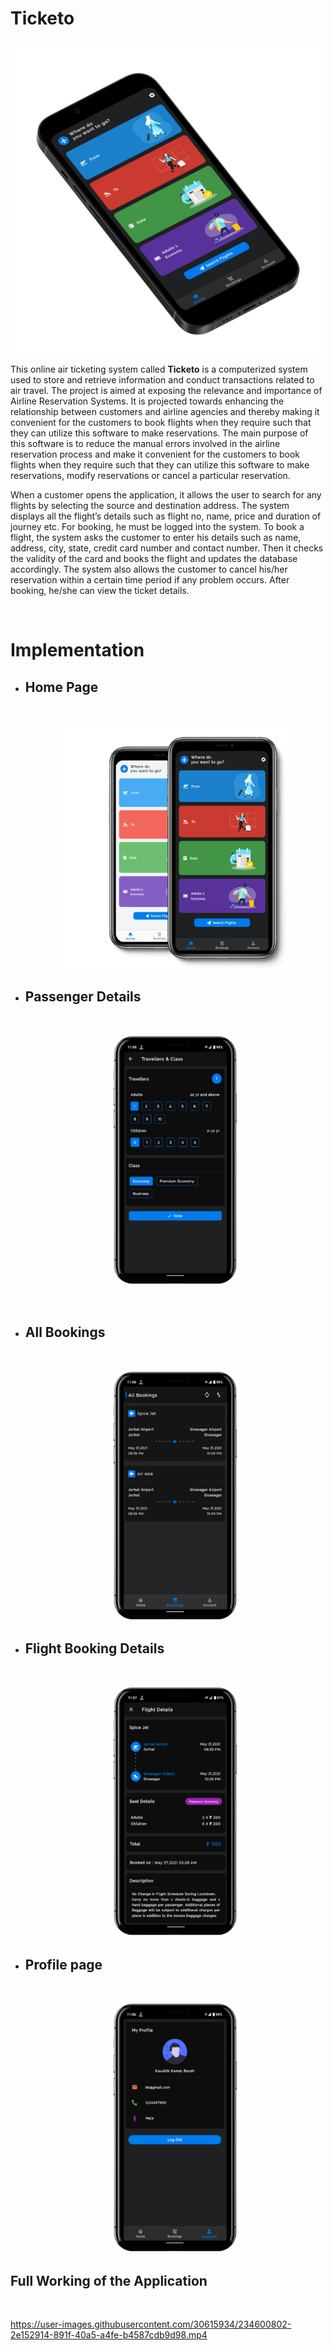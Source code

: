 # Ticketo

<p align="center" >
    <img src="assets/dark.png" height="500" />
</p>

This online air ticketing system called **Ticketo**  is a computerized system used to store and retrieve information and conduct transactions related to air travel. The project is aimed at exposing the relevance and importance of Airline Reservation Systems. It is projected towards enhancing the relationship between customers and airline agencies and thereby making it convenient for the customers to book flights when they require such that they can utilize this software to make reservations. The main purpose of this software is to reduce the manual errors involved in the airline reservation process and make it convenient for the customers to book flights when they require such that they can utilize this software to make reservations, modify reservations or cancel a particular reservation. 

When a customer opens the application, it allows the user to search for any flights by selecting the source and destination address. The system displays all the flight’s details such as flight no, name, price and duration of journey etc. For booking, he must be logged into the system. To book a flight, the system asks the customer to enter his details such as name, address, city, state, credit card number and contact number. Then it checks the validity of the card and books the flight and updates the database accordingly. The system also allows the customer to cancel his/her reservation within a certain time period if any problem occurs. After booking, he/she can view the ticket details.

<br>

# Implementation

-   ## Home Page

      <br>

      <p float="center" align="center">
          <img src="assets/both.png" style="height:390px">
      </p>

-   ## Passenger Details     

      <br>

      <p float="center" align="center">
          <img src="assets/travel details.png"  style="height:400px"/>
      </p>
    
    <br>

-   ## All Bookings

      <br>

      <p float="center" align="center"> 
          <img src="assets/all bookings.png" style="height:400px"/>
      </p>


-   ## Flight Booking Details

      <br>

      <p float="center" align="center">
          <img src="assets/flight details.png" style="height:400px"/>
      </p>


-   ## Profile page

      <br>

      <p float="centre" align="center">
          <img src="assets/profile.png" style="height:400px"/>
      </p>

## Full Working of the Application
    
<br>

https://user-images.githubusercontent.com/30615934/234600802-2e152914-891f-40a5-a4fe-b4587cdb9d98.mp4

